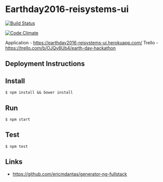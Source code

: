 # Earthday2016-reisystems-ui
[![Build Status](https://secure.travis-ci.org/REI-Systems/earthday2016-reisystems-ui.png?branch=develop)](https://travis-ci.org/REI-Systems/earthday2016-reisystems-ui)

[![Code Climate](https://codeclimate.com/github/REI-Systems/earthday2016-reisystems-ui/badges/gpa.svg)](https://codeclimate.com/github/REI-Systems/earthday2016-reisystems-ui)

Application - https://earthday2016-reisystems-ui.herokuapp.com/
Trello - https://trello.com/b/OJQy8Ub4/earth-day-hackathon

## Deployment Instructions 
## Install
    $ npm install && bower install
## Run
    $ npm start
## Test
    $ npm test
## Links
* https://github.com/ericmdantas/generator-ng-fullstack

